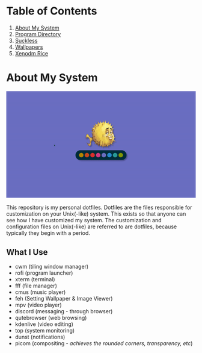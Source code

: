 # Table of Contents
1. [About My System](#About)
2. [Program Directory](.local/bin)
3. [Suckless](.config/suckless)
4. [Wallpapers](Pictures/Wallpapers)
4. [Xenodm Rice](etc/X11/xenodm)

# About My System <a name="About"></a>
![](Pictures/demo.gif)

This repository is my personal dotfiles. Dotfiles are the files responsible for customization on your Unix(-like) system. This exists so that anyone can see how I have customized my system. The customization and configuration files on Unix(-like) are referred to are dotfiles, because typically they begin with a period.

## What I Use
- cwm (tiling window manager)
- rofi (program launcher)
- xterm (terminal)
- fff (file manager)
- cmus (music player)
- feh (Setting Wallpaper & Image Viewer)
- mpv (video player)
- discord (messaging - through browser)
- qutebrowser (web browsing)
- kdenlive (video editing)
- top (system monitoring)
- dunst (notifications)
- picom (compositing - *achieves the rounded corners, transparency, etc*)
